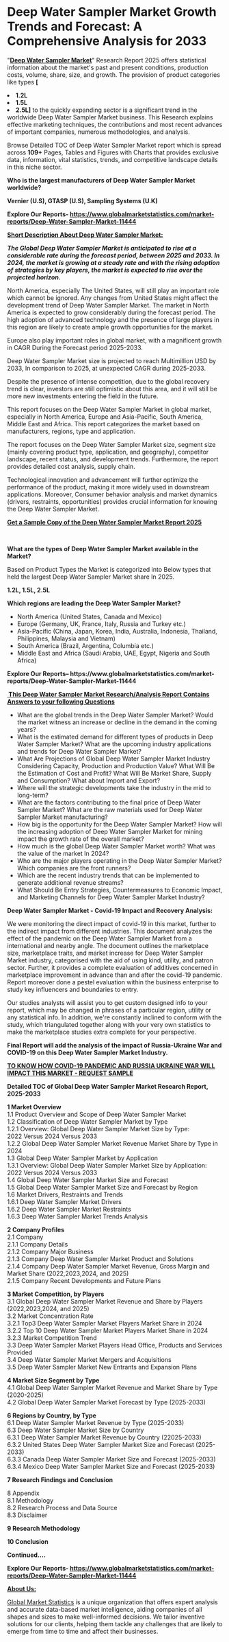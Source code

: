 <H1>Deep Water Sampler Market Growth Trends and Forecast: A Comprehensive Analysis for 2033</H1><p>"<strong><a href="https://www.globalmarketstatistics.com/market-reports/Deep-Water-Sampler-Market-11444">Deep Water Sampler Market</a></strong>" Research Report 2025 offers statistical information about the market's past and present conditions, production costs, volume, share, size, and growth. The provision of product categories like types&nbsp;<strong>[<li>1.2L<li>1.5L<li>2.5L]</strong>&nbsp;to the quickly expanding sector is a significant trend in the worldwide Deep Water Sampler Market business. This Research explains effective marketing techniques, the contributions and most recent advances of important companies, numerous methodologies, and analysis.</p><p>Browse Detailed TOC of Deep Water Sampler Market report which is spread across&nbsp;<strong>109+</strong>&nbsp;Pages, Tables and Figures with Charts that provides exclusive data, information, vital statistics, trends, and competitive landscape details in this niche sector.</p><p><strong>Who is the largest manufacturers of Deep Water Sampler Market worldwide?</strong></p><p><strong>Vernier (U.S), GTASP (U.S), Sampling Systems (U.K)</strong></p><p><strong>Explore Our Reports-&nbsp;<a href="https://www.globalmarketstatistics.com/market-reports/Deep-Water-Sampler-Market-11444">https://www.globalmarketstatistics.com/market-reports/Deep-Water-Sampler-Market-11444</a></strong></p><p><strong><u>Short Description About Deep Water Sampler Market:</u></strong></p><p><strong><em>The Global Deep Water Sampler Market is anticipated to rise at a considerable rate during the forecast period, between 2025 and 2033. In 2024, the market is growing at a steady rate and with the rising adoption of strategies by key players, the market is expected to rise over the projected horizon.</em></strong></p><p>North America, especially The United States, will still play an important role which cannot be ignored. Any changes from United States might affect the development trend of Deep Water Sampler Market. The market in North America is expected to grow considerably during the forecast period. The high adoption of advanced technology and the presence of large players in this region are likely to create ample growth opportunities for the market.</p><p>Europe also play important roles in global market, with a magnificent growth in CAGR During the Forecast period 2025-2033.</p><p>Deep Water Sampler Market size is projected to reach Multimillion USD by 2033, In comparison to 2025, at unexpected CAGR during 2025-2033.</p><p>Despite the presence of intense competition, due to the global recovery trend is clear, investors are still optimistic about this area, and it will still be more new investments entering the field in the future.</p><p>This report focuses on the Deep Water Sampler Market in global market, especially in North America, Europe and Asia-Pacific, South America, Middle East and Africa. This report categorizes the market based on manufacturers, regions, type and application.</p><p>The report focuses on the Deep Water Sampler Market size, segment size (mainly covering product type, application, and geography), competitor landscape, recent status, and development trends. Furthermore, the report provides detailed cost analysis, supply chain.</p><p>Technological innovation and advancement will further optimize the performance of the product, making it more widely used in downstream applications. Moreover, Consumer behavior analysis and market dynamics (drivers, restraints, opportunities) provides crucial information for knowing the Deep Water Sampler Market.</p><p><strong><u>Get a Sample Copy of the Deep Water Sampler Market Report 2025</u></strong></p><p>&nbsp;</p><p><strong>What are the types of Deep Water Sampler Market available in the Market?</strong></p><p>Based on Product Types the Market is categorized into Below types that held the largest Deep Water Sampler Market share In 2025.</p><p><strong>1.2L, 1.5L, 2.5L</strong></p><p><strong>Which regions are leading the Deep Water Sampler Market?</strong></p><ul><li>North America (United States, Canada and Mexico)</li><li>Europe (Germany, UK, France, Italy, Russia and Turkey etc.)</li><li>Asia-Pacific (China, Japan, Korea, India, Australia, Indonesia, Thailand, Philippines, Malaysia and Vietnam)</li><li>South America (Brazil, Argentina, Columbia etc.)</li><li>Middle East and Africa (Saudi Arabia, UAE, Egypt, Nigeria and South Africa)</li></ul><p><strong>Explore Our Reports&ndash;&nbsp;https://www.globalmarketstatistics.com/market-reports/Deep-Water-Sampler-Market-11444</strong></p><p><strong><u>&nbsp;This Deep Water Sampler Market Research/Analysis Report Contains Answers to your following Questions</u></strong></p><ul><li>What are the global trends in the Deep Water Sampler Market? Would the market witness an increase or decline in the demand in the coming years?</li><li>What is the estimated demand for different types of products in Deep Water Sampler Market? What are the upcoming industry applications and trends for Deep Water Sampler Market?</li><li>What Are Projections of Global Deep Water Sampler Market Industry Considering Capacity, Production and Production Value? What Will Be the Estimation of Cost and Profit? What Will Be Market Share, Supply and Consumption? What about Import and Export?</li><li>Where will the strategic developments take the industry in the mid to long-term?</li><li>What are the factors contributing to the final price of Deep Water Sampler Market? What are the raw materials used for Deep Water Sampler Market manufacturing?</li><li>How big is the opportunity for the Deep Water Sampler Market? How will the increasing adoption of Deep Water Sampler Market for mining impact the growth rate of the overall market?</li><li>How much is the global Deep Water Sampler Market worth? What was the value of the market In 2024?</li><li>Who are the major players operating in the Deep Water Sampler Market? Which companies are the front runners?</li><li>Which are the recent industry trends that can be implemented to generate additional revenue streams?</li><li>What Should Be Entry Strategies, Countermeasures to Economic Impact, and Marketing Channels for Deep Water Sampler Market Industry?</li></ul><p><strong>Deep Water Sampler Market - Covid-19 Impact and Recovery Analysis:</strong></p><p>We were monitoring the direct impact of covid-19 in this market, further to the indirect impact from different industries. This document analyzes the effect of the pandemic on the Deep Water Sampler Market from a international and nearby angle. The document outlines the marketplace size, marketplace traits, and market increase for Deep Water Sampler Market industry, categorised with the aid of using kind, utility, and patron sector. Further, it provides a complete evaluation of additives concerned in marketplace improvement in advance than and after the covid-19 pandemic. Report moreover done a pestel evaluation within the business enterprise to study key influencers and boundaries to entry.</p><p>Our studies analysts will assist you to get custom designed info to your report, which may be changed in phrases of a particular region, utility or any statistical info. In addition, we're constantly inclined to conform with the study, which triangulated together along with your very own statistics to make the marketplace studies extra complete for your perspective.</p><p><strong>Final Report will add the analysis of the impact of Russia-Ukraine War and COVID-19 on this Deep Water Sampler Market Industry.</strong></p><p><strong><u><a href="https://www.globalmarketstatistics.com/market-reports/Deep-Water-Sampler-Market-11444">TO KNOW HOW COVID-19 PANDEMIC AND RUSSIA UKRAINE WAR WILL IMPACT THIS MARKET - REQUEST SAMPLE</a></u></strong></p><p><strong>Detailed TOC of Global Deep Water Sampler Market Research Report, 2025-2033</strong></p><p><strong>1 Market Overview</strong><br /> 1.1 Product Overview and Scope of Deep Water Sampler Market<br /> 1.2 Classification of Deep Water Sampler Market by Type<br /> 1.2.1 Overview: Global Deep Water Sampler Market Size by Type: 2022&nbsp;Versus 2024 Versus 2033<br /> 1.2.2 Global Deep Water Sampler Market Revenue Market Share by Type in 2024<br /> 1.3 Global Deep Water Sampler Market by Application<br /> 1.3.1 Overview: Global Deep Water Sampler Market Size by Application: 2022&nbsp;Versus 2024 Versus 2033<br /> 1.4 Global Deep Water Sampler Market Size and Forecast<br /> 1.5 Global Deep Water Sampler Market Size and Forecast by Region<br /> 1.6 Market Drivers, Restraints and Trends<br /> 1.6.1 Deep Water Sampler Market Drivers<br /> 1.6.2 Deep Water Sampler Market Restraints<br /> 1.6.3 Deep Water Sampler Market Trends Analysis</p><p><strong>2 Company Profiles</strong><br /> 2.1 Company<br /> 2.1.1 Company Details<br /> 2.1.2 Company Major Business<br /> 2.1.3 Company Deep Water Sampler Market Product and Solutions<br /> 2.1.4 Company Deep Water Sampler Market Revenue, Gross Margin and Market Share (2022,2023,2024, and 2025)<br /> 2.1.5 Company Recent Developments and Future Plans</p><p><strong>3 Market Competition, by Players</strong><br /> 3.1 Global Deep Water Sampler Market Revenue and Share by Players (2022,2023,2024, and 2025)<br /> 3.2 Market Concentration Rate<br /> 3.2.1 Top3 Deep Water Sampler Market Players Market Share in 2024<br /> 3.2.2 Top 10 Deep Water Sampler Market Players Market Share in 2024<br /> 3.2.3 Market Competition Trend<br /> 3.3 Deep Water Sampler Market Players Head Office, Products and Services Provided<br /> 3.4 Deep Water Sampler Market Mergers and Acquisitions<br /> 3.5 Deep Water Sampler Market New Entrants and Expansion Plans</p><p><strong>4 Market Size Segment by Type</strong><br /> 4.1 Global Deep Water Sampler Market Revenue and Market Share by Type (2020-2025)<br /> 4.2 Global Deep Water Sampler Market Forecast by Type (2025-2033)</p><p><strong>6 Regions by Country, by Type</strong><br /> 6.1 Deep Water Sampler Market Revenue by Type (2025-2033)<br /> 6.3 Deep Water Sampler Market Size by Country<br /> 6.3.1 Deep Water Sampler Market Revenue by Country (22025-2033)<br /> 6.3.2 United States Deep Water Sampler Market Size and Forecast (2025-2033)<br /> 6.3.3 Canada Deep Water Sampler Market Size and Forecast (2025-2033)<br /> 6.3.4 Mexico Deep Water Sampler Market Size and Forecast (2025-2033)</p><p><strong>7 Research Findings and Conclusion</strong></p><p>8 Appendix<br /> 8.1 Methodology<br /> 8.2 Research Process and Data Source<br /> 8.3 Disclaimer</p><p><strong>9 Research Methodology</strong></p><p><strong>10 Conclusion</strong></p><p><strong>Continued&hellip;.</strong></p><p><strong>Explore Our Reports-&nbsp;<a href="https://www.globalmarketstatistics.com/market-reports/Deep-Water-Sampler-Market-11444">https://www.globalmarketstatistics.com/market-reports/Deep-Water-Sampler-Market-11444</a></strong></p><p><strong><u>About Us:</u></strong></p><p><a href="https://www.globalmarketstatistics.com/">Global Market Statistics</a> is a unique organization that offers expert analysis and accurate data-based market intelligence, aiding companies of all shapes and sizes to make well-informed decisions. We tailor inventive solutions for our clients, helping them tackle any challenges that are likely to emerge from time to time and affect their businesses.</p><p>&nbsp;</p>
